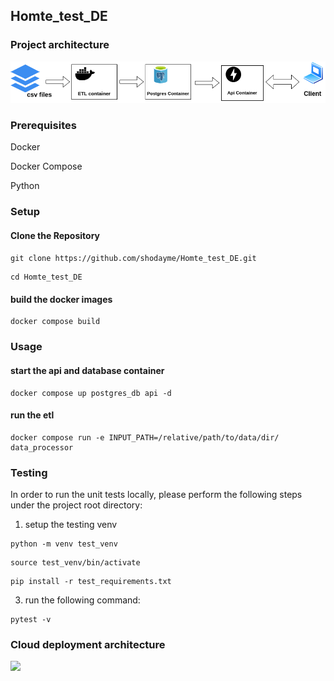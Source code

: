 ## Homte_test_DE

### Project architecture
![](diagrams/project_architecture.png)
### Prerequisites
Docker

Docker Compose

Python
### Setup
#### Clone the Repository
```git clone https://github.com/shodayme/Homte_test_DE.git```

```
cd Homte_test_DE
```
#### build the docker images
```
docker compose build
```

### Usage
#### start the api and database container
```
docker compose up postgres_db api -d
```
#### run the etl
```
docker compose run -e INPUT_PATH=/relative/path/to/data/dir/ data_processor
```
### Testing
In order to run the unit tests locally, please perform the following steps under the project root directory:
1. setup the testing venv

```
python -m venv test_venv
```

```
source test_venv/bin/activate
```

```
pip install -r test_requirements.txt
```

3. run the following command:

```
pytest -v
```
### Cloud deployment architecture
![](diagrams/aws_diagram.png)
